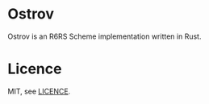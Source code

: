 # Ostrov

Ostrov is an R6RS Scheme implementation written in Rust.

# Licence

MIT, see [LICENCE](LICENCE.md).
